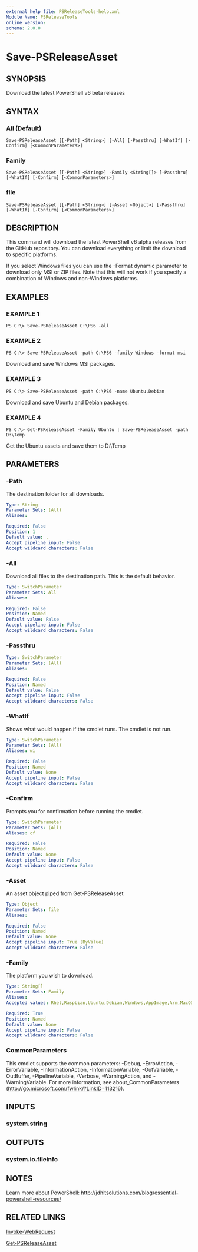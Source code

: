 ```yaml
---
external help file: PSReleaseTools-help.xml
Module Name: PSReleaseTools
online version:
schema: 2.0.0
---
```


# Save-PSReleaseAsset

## SYNOPSIS
Download the latest PowerShell v6 beta releases

## SYNTAX

### All (Default)
```
Save-PSReleaseAsset [[-Path] <String>] [-All] [-Passthru] [-WhatIf] [-Confirm] [<CommonParameters>]
```

### Family
```
Save-PSReleaseAsset [[-Path] <String>] -Family <String[]> [-Passthru] [-WhatIf] [-Confirm] [<CommonParameters>]
```

### file
```
Save-PSReleaseAsset [[-Path] <String>] [-Asset <Object>] [-Passthru] [-WhatIf] [-Confirm] [<CommonParameters>]
```

## DESCRIPTION
This command will download the latest PowerShell v6 alpha releases from the GitHub repository. You can download everything or limit the download to specific platforms.

If you select Windows files you can use the -Format dynamic parameter to download only MSI or ZIP files. Note that this will not work if you specify a combination of Windows and non-Windows platforms.

## EXAMPLES

### EXAMPLE 1
```
PS C:\> Save-PSReleaseAsset C:\PS6 -all
```

### EXAMPLE 2
```
PS C:\> Save-PSReleaseAsset -path C:\PS6 -family Windows -format msi
```
Download and save Windows MSI packages.
### EXAMPLE 3
```
PS C:\> Save-PSReleaseAsset -path C:\PS6 -name Ubuntu,Debian
```
Download and save Ubuntu and Debian packages.
### EXAMPLE 4
```
PS C:\> Get-PSReleaseAsset -Family Ubuntu | Save-PSReleaseAsset -path D:\Temp
```

Get the Ubuntu assets and save them to D:\Temp

## PARAMETERS

### -Path
The destination folder for all downloads.

```yaml
Type: String
Parameter Sets: (All)
Aliases:

Required: False
Position: 1
Default value: .
Accept pipeline input: False
Accept wildcard characters: False
```

### -All
Download all files to the destination path. This is the default behavior.

```yaml
Type: SwitchParameter
Parameter Sets: All
Aliases:

Required: False
Position: Named
Default value: False
Accept pipeline input: False
Accept wildcard characters: False
```

### -Passthru
```yaml
Type: SwitchParameter
Parameter Sets: (All)
Aliases:

Required: False
Position: Named
Default value: False
Accept pipeline input: False
Accept wildcard characters: False
```

### -WhatIf
Shows what would happen if the cmdlet runs.
The cmdlet is not run.

```yaml
Type: SwitchParameter
Parameter Sets: (All)
Aliases: wi

Required: False
Position: Named
Default value: None
Accept pipeline input: False
Accept wildcard characters: False
```

### -Confirm
Prompts you for confirmation before running the cmdlet.

```yaml
Type: SwitchParameter
Parameter Sets: (All)
Aliases: cf

Required: False
Position: Named
Default value: None
Accept pipeline input: False
Accept wildcard characters: False
```

### -Asset
An asset object piped from Get-PSReleaseAsset

```yaml
Type: Object
Parameter Sets: file
Aliases:

Required: False
Position: Named
Default value: None
Accept pipeline input: True (ByValue)
Accept wildcard characters: False
```

### -Family
The platform you wish to download.

```yaml
Type: String[]
Parameter Sets: Family
Aliases:
Accepted values: Rhel,Raspbian,Ubuntu,Debian,Windows,AppImage,Arm,MacOS

Required: True
Position: Named
Default value: None
Accept pipeline input: False
Accept wildcard characters: False
```

### CommonParameters
This cmdlet supports the common parameters: -Debug, -ErrorAction, -ErrorVariable, -InformationAction, -InformationVariable, -OutVariable, -OutBuffer, -PipelineVariable, -Verbose, -WarningAction, and -WarningVariable. For more information, see about_CommonParameters (http://go.microsoft.com/fwlink/?LinkID=113216).

## INPUTS

### system.string

## OUTPUTS

### system.io.fileinfo

## NOTES
Learn more about PowerShell:
http://jdhitsolutions.com/blog/essential-powershell-resources/

## RELATED LINKS

[Invoke-WebRequest]()

[Get-PSReleaseAsset]()
